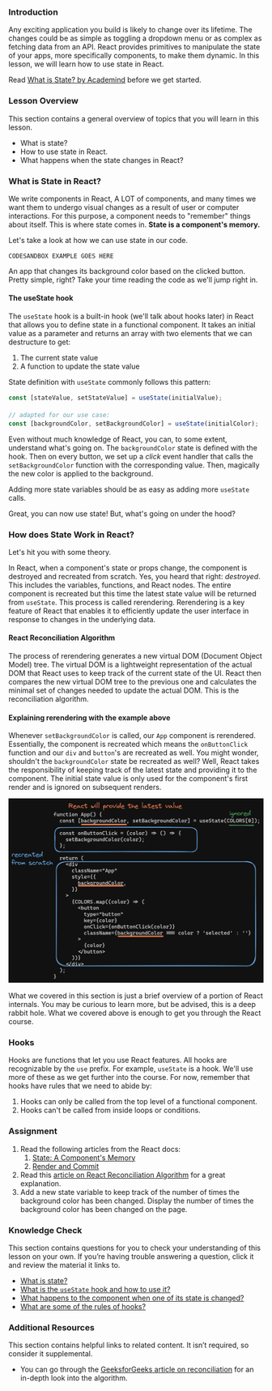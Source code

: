 ### Introduction

Any exciting application you build is likely to change over its lifetime. The changes could be as simple as toggling a dropdown menu or as complex as fetching data from an API. React provides primitives to manipulate the state of your apps, more specifically components, to make them dynamic. In this lesson, we will learn how to use state in React.  

Read  [What is State? by Academind](https://academind.com/tutorials/what-is-state) before we get started.

### Lesson Overview

This section contains a general overview of topics that you will learn in this lesson.

* What is state?
* How to use state in React.   
* What happens when the state changes in React?

### What is State in React? 

We write components in React, A LOT of components, and many times we want them to undergo visual changes as a result of user or computer interactions. For this purpose, a component needs to "remember" things about itself. This is where state comes in. **State is a component's memory.** 

Let's take a look at how we can use state in our code.

```
CODESANDBOX EXAMPLE GOES HERE
```

An app that changes its background color based on the clicked button. Pretty simple, right? Take your time reading the code as we'll jump right in.

#### The useState hook

<span id="useState-hook">The `useState` hook is a built-in hook (we'll talk about hooks later) in React that allows you to define state in a functional component. It takes an initial value as a parameter and returns an array with two elements that we can destructure to get:</span>

1. The current state value
1. A function to update the state value

State definition with `useState` commonly follows this pattern:

~~~js
const [stateValue, setStateValue] = useState(initialValue);

// adapted for our use case:
const [backgroundColor, setBackgroundColor] = useState(initialColor);
~~~

Even without much knowledge of React, you can, to some extent, understand what's going on. The `backgroundColor` state is defined with the hook. Then on every button, we set up a _click_ event handler that calls the `setBackgroundColor` function with the corresponding value. Then, magically the new color is applied to the background. 

Adding more state variables should be as easy as adding more `useState` calls.

Great, you can now use state! But, what's going on under the hood? 

### How does State Work in React? 

Let's hit you with some theory.

In React, when a component's state or props change, the component is destroyed and recreated from scratch. Yes, you heard that right: _destroyed_. This includes the variables, functions, and React nodes. The entire component is recreated but this time the latest state value will be returned from `useState`. This process is called rerendering. Rerendering is a key feature of React that enables it to efficiently update the user interface in response to changes in the underlying data.

<div class="lesson-note" markdown="1">

#### React Reconciliation Algorithm

The process of rerendering generates a new virtual DOM (Document Object Model) tree. The virtual DOM is a lightweight representation of the actual DOM that React uses to keep track of the current state of the UI. React then compares the new virtual DOM tree to the previous one and calculates the minimal set of changes needed to update the actual DOM. This is the reconciliation algorithm. 

</div>

#### Explaining rerendering with the example above 

Whenever `setBackgroundColor` is called, our `App` component is rerendered. Essentially, the component is recreated which means the `onButtonClick` function and our `div` and `button`'s are recreated as well. You might wonder, shouldn't the `backgroundColor` state be recreated as well? Well, React takes the responsibility of keeping track of the latest state and providing it to the component. The initial state value is only used for the component's first render and is ignored on subsequent renders. 

![code illustration of rerendering](./introduction_to_state/imgs/00.png)

What we covered in this section is just a brief overview of a portion of React internals. You may be curious to learn more, but be advised, this is a deep rabbit hole. What we covered above is enough to get you through the React course. 

### Hooks 

Hooks are functions that let you use React features. All hooks are recognizable by the `use` prefix. For example, `useState` is a hook. We'll use more of these as we get further into the course. For now, remember that hooks have rules that we need to abide by:

1. Hooks can only be called from the top level of a functional component.
1. Hooks can't be called from inside loops or conditions.

### Assignment

<div class="lesson-content__panel" markdown="1">

1. Read the following articles from the React docs:
    1. [State: A Component's Memory](https://react.dev/learn/state-a-components-memory)
    1. [Render and Commit](https://react.dev/learn/render-and-commit)
1. Read this [article on React Reconciliation Algorithm](https://medium.com/javarevisited/react-reconciliation-algorithm-86e3e22c1b40) for a great explanation.
1. Add a new state variable to keep track of the number of times the background color has been changed. Display the number of times the background color has been changed on the page. 

</div>

### Knowledge Check

This section contains questions for you to check your understanding of this lesson on your own. If you’re having trouble answering a question, click it and review the material it links to.

*   <a class="knowledge-check-link" href="#what-is-state-in-react">What is state?</a>
*   <a class="knowledge-check-link" href="#useState-hook">What is the `useState` hook and how to use it?</a>
*   <a class="knowledge-check-link" href="#how-does-state-work-in-react">What happens to the component when one of its state is changed?</a>
*   <a class="knowledge-check-link" href="#hooks">What are some of the rules of hooks?</a>

### Additional Resources

This section contains helpful links to related content. It isn’t required, so consider it supplemental.

* You can go through the [GeeksforGeeks article on reconciliation](https://www.geeksforgeeks.org/reactjs-reconciliation/) for an in-depth look into the algorithm.
